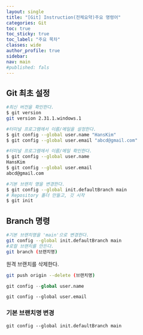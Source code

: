 ```yaml
---
layout: single
title: "[Git] Instruction(전체요약)주요 명령어"
categories: Git
toc: true
toc_sticky: true
toc_label: "주요 목차"
classes: wide
author_profile: true
sidebar:
nav: main
#published: fals
---
```


##  Git 최초 설정

```bash
#최신 버전을 확인한다.
$ git version
git version 2.31.1.windows.1

#터미널 프로그램에서 이름/메일을 설정한다.
$ git config --global user.name "HansKim"
$ git config --global user.email "abcd@gmail.com"

#터미널 프로그램에서 이름/메일 확인한다. 
$ git config --global user.name
HansKim
$ git config --global user.email
abcd@gmail.com
```

```bash
#기본 브랜치 명을 변경한다. 
$ git config --global init.defaultBranch main
# Repository 폴더 만들고, 깃 시작
$ git init
```





## Branch 명령

```bash
#기본 브랜치명을 'main'으로 변경한다. 
git config --global init.defaultBranch main
#로컬 브랜치를 만든다.
git branch (브랜치명)
```

원격 브랜치를 삭제한다. 
```bash
git push origin --delete (브랜치명)
```



```python
git config --global user.name
```

```shell
git config --global user.email
```


### 기본 브랜치명 변경

```shell
git config --global init.defaultBranch main
```

